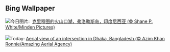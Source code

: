 ## Bing Wallpaper
![](https://www.bing.com/th?id=OHR.FloresIsland_ZH-CN6930246149_UHD.jpg&w=1000)今日图片: &nbsp;[克里穆图的火山口湖，弗洛勒斯岛，印度尼西亚 (© Shane P. White/Minden Pictures)](https://www.bing.com/th?id=OHR.FloresIsland_ZH-CN6930246149_UHD.jpg)
<br><br/>
![](https://www.bing.com/th?id=OHR.DhakaBangladesh_EN-US0835586345_UHD.jpg&w=1000)Today: [Aerial view of an intersection in Dhaka, Bangladesh (© Azim Khan Ronnie/Amazing Aerial Agency)](https://www.bing.com/th?id=OHR.DhakaBangladesh_EN-US0835586345_UHD.jpg)
<br><br/>
